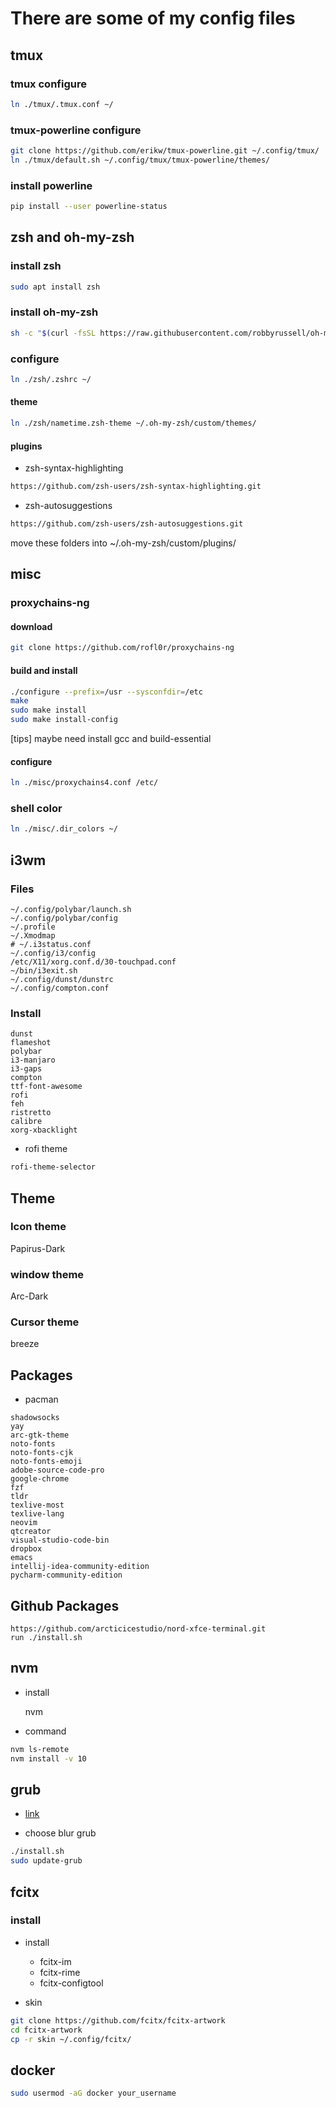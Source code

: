 # There are some of my config files

## tmux

### tmux configure

```sh
ln ./tmux/.tmux.conf ~/
```

### tmux-powerline configure

```sh
git clone https://github.com/erikw/tmux-powerline.git ~/.config/tmux/
ln ./tmux/default.sh ~/.config/tmux/tmux-powerline/themes/
```

### install powerline

```sh
pip install --user powerline-status
```

## zsh and oh-my-zsh

### install zsh

```sh
sudo apt install zsh
```

### install oh-my-zsh

```sh
sh -c "$(curl -fsSL https://raw.githubusercontent.com/robbyrussell/oh-my-zsh/master/tools/install.sh)"
```

### configure

```sh
ln ./zsh/.zshrc ~/
```

#### theme

```sh
ln ./zsh/nametime.zsh-theme ~/.oh-my-zsh/custom/themes/
```

#### plugins

- zsh-syntax-highlighting
```sh
https://github.com/zsh-users/zsh-syntax-highlighting.git
```
- zsh-autosuggestions
```sh
https://github.com/zsh-users/zsh-autosuggestions.git
```

move these folders into ~/.oh-my-zsh/custom/plugins/

## misc

### proxychains-ng

#### download

```sh
git clone https://github.com/rofl0r/proxychains-ng
```

#### build and install

``` sh
./configure --prefix=/usr --sysconfdir=/etc
make
sudo make install
sudo make install-config
```

[tips] maybe need install gcc and build-essential

#### configure

```sh
ln ./misc/proxychains4.conf /etc/
```

### shell color

```sh
ln ./misc/.dir_colors ~/
```

## i3wm

### Files

```
~/.config/polybar/launch.sh
~/.config/polybar/config
~/.profile
~/.Xmodmap
# ~/.i3status.conf
~/.config/i3/config
/etc/X11/xorg.conf.d/30-touchpad.conf
~/bin/i3exit.sh
~/.config/dunst/dunstrc
~/.config/compton.conf
```

### Install

```
dunst
flameshot
polybar
i3-manjaro
i3-gaps
compton
ttf-font-awesome
rofi
feh
ristretto
calibre
xorg-xbacklight
```

- rofi theme

```sh
rofi-theme-selector
```

## Theme

### Icon theme

Papirus-Dark

### window theme

Arc-Dark

### Cursor theme

breeze

## Packages

- pacman

```
shadowsocks
yay
arc-gtk-theme
noto-fonts
noto-fonts-cjk
noto-fonts-emoji
adobe-source-code-pro
google-chrome
fzf
tldr
texlive-most
texlive-lang
neovim
qtcreator
visual-studio-code-bin
dropbox
emacs
intellij-idea-community-edition
pycharm-community-edition
```

## Github Packages

```
https://github.com/arcticicestudio/nord-xfce-terminal.git
run ./install.sh
```

## nvm

- install

    nvm

- command

``` sh
nvm ls-remote
nvm install -v 10
```

## grub

- [link](https://www.gnome-look.org/browse/cat/109/)

- choose blur grub

```sh
./install.sh
sudo update-grub
```

## fcitx

### install

- install
    - fcitx-im
    - fcitx-rime
    - fcitx-configtool

- skin

```sh
git clone https://github.com/fcitx/fcitx-artwork
cd fcitx-artwork
cp -r skin ~/.config/fcitx/
```

## docker

```sh
sudo usermod -aG docker your_username 
```
